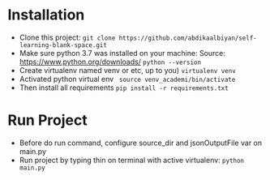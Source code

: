 


# Installation

- Clone this project:
```git clone https://github.com/abdikaalbiyan/self-learning-blank-space.git```
- Make sure python 3.7 was installed on your machine:
Source: https://www.python.org/downloads/
```python --version```
- Create virtualenv named venv or etc, up to you)
```virtualenv venv```
- Activated python virtual env
``` source venv_academi/bin/activate```
- Then install all requirements
```pip install -r requirements.txt```


# Run Project

- Before do run command, configure source_dir and jsonOutputFile var on main.py
- Run project by typing thin on terminal with active virtualenv:
```python main.py```
